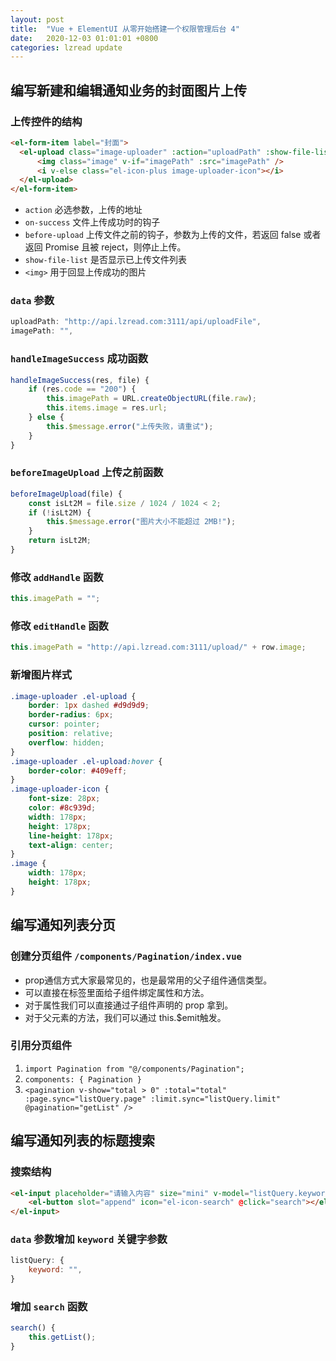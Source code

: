 ```yaml
---
layout: post
title:  "Vue + ElementUI 从零开始搭建一个权限管理后台 4"
date:   2020-12-03 01:01:01 +0800
categories: lzread update
---
```


## 编写新建和编辑通知业务的封面图片上传
### 上传控件的结构
``` html
<el-form-item label="封面">
  <el-upload class="image-uploader" :action="uploadPath" :show-file-list="false" :on-success="handleImageSuccess" :before-upload="beforeImageUpload">
      <img class="image" v-if="imagePath" :src="imagePath" />
      <i v-else class="el-icon-plus image-uploader-icon"></i>
  </el-upload>
</el-form-item>
```
  - `action` 必选参数，上传的地址
  - `on-success` 文件上传成功时的钩子	
  - `before-upload` 上传文件之前的钩子，参数为上传的文件，若返回 false 或者返回 Promise 且被 reject，则停止上传。
  - `show-file-list` 是否显示已上传文件列表	
  - `<img>` 用于回显上传成功的图片

### `data` 参数
```javascript
uploadPath: "http://api.lzread.com:3111/api/uploadFile",
imagePath: "",
```
### `handleImageSuccess` 成功函数
```javascript
handleImageSuccess(res, file) {
    if (res.code == "200") {
        this.imagePath = URL.createObjectURL(file.raw);
        this.items.image = res.url;
    } else {
        this.$message.error("上传失败，请重试");
    }
}
```
### `beforeImageUpload` 上传之前函数
```javascript
beforeImageUpload(file) {
    const isLt2M = file.size / 1024 / 1024 < 2;
    if (!isLt2M) {
        this.$message.error("图片大小不能超过 2MB!");
    }
    return isLt2M;
}
```
### 修改 `addHandle` 函数
```javascript
this.imagePath = "";
```
### 修改 `editHandle` 函数
```javascript
this.imagePath = "http://api.lzread.com:3111/upload/" + row.image;
```
### 新增图片样式
``` css
.image-uploader .el-upload {
    border: 1px dashed #d9d9d9;
    border-radius: 6px;
    cursor: pointer;
    position: relative;
    overflow: hidden;
}
.image-uploader .el-upload:hover {
    border-color: #409eff;
}
.image-uploader-icon {
    font-size: 28px;
    color: #8c939d;
    width: 178px;
    height: 178px;
    line-height: 178px;
    text-align: center;
}
.image {
    width: 178px;
    height: 178px;
}
```

## 编写通知列表分页
### 创建分页组件 `/components/Pagination/index.vue`
 - prop通信方式大家最常见的，也是最常用的父子组件通信类型。
 - 可以直接在标签里面给子组件绑定属性和方法。
 - 对于属性我们可以直接通过子组件声明的 prop 拿到。
 - 对于父元素的方法，我们可以通过 this.$emit触发。
### 引用分页组件
 1. `import Pagination from "@/components/Pagination";`
 2. `components: { Pagination }`
 3. `<pagination v-show="total > 0" :total="total" :page.sync="listQuery.page" :limit.sync="listQuery.limit" @pagination="getList" />`

## 编写通知列表的标题搜索
### 搜索结构
``` html
<el-input placeholder="请输入内容" size="mini" v-model="listQuery.keyword">
    <el-button slot="append" icon="el-icon-search" @click="search"></el-button>
</el-input>
```
### `data` 参数增加 `keyword` 关键字参数
``` javascript
listQuery: {
    keyword: "",
}
```
### 增加 `search` 函数
``` javascript
search() {
    this.getList();
}
```


